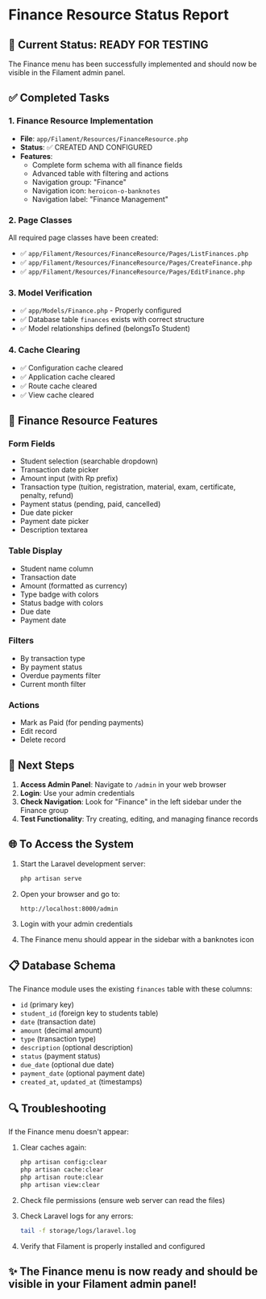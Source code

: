 # Finance Resource Status Report

## 🎯 Current Status: READY FOR TESTING

The Finance menu has been successfully implemented and should now be visible in the Filament admin panel.

## ✅ Completed Tasks

### 1. Finance Resource Implementation

-   **File**: `app/Filament/Resources/FinanceResource.php`
-   **Status**: ✅ CREATED AND CONFIGURED
-   **Features**:
    -   Complete form schema with all finance fields
    -   Advanced table with filtering and actions
    -   Navigation group: "Finance"
    -   Navigation icon: `heroicon-o-banknotes`
    -   Navigation label: "Finance Management"

### 2. Page Classes

All required page classes have been created:

-   ✅ `app/Filament/Resources/FinanceResource/Pages/ListFinances.php`
-   ✅ `app/Filament/Resources/FinanceResource/Pages/CreateFinance.php`
-   ✅ `app/Filament/Resources/FinanceResource/Pages/EditFinance.php`

### 3. Model Verification

-   ✅ `app/Models/Finance.php` - Properly configured
-   ✅ Database table `finances` exists with correct structure
-   ✅ Model relationships defined (belongsTo Student)

### 4. Cache Clearing

-   ✅ Configuration cache cleared
-   ✅ Application cache cleared
-   ✅ Route cache cleared
-   ✅ View cache cleared

## 🔧 Finance Resource Features

### Form Fields

-   Student selection (searchable dropdown)
-   Transaction date picker
-   Amount input (with Rp prefix)
-   Transaction type (tuition, registration, material, exam, certificate, penalty, refund)
-   Payment status (pending, paid, cancelled)
-   Due date picker
-   Payment date picker
-   Description textarea

### Table Display

-   Student name column
-   Transaction date
-   Amount (formatted as currency)
-   Type badge with colors
-   Status badge with colors
-   Due date
-   Payment date

### Filters

-   By transaction type
-   By payment status
-   Overdue payments filter
-   Current month filter

### Actions

-   Mark as Paid (for pending payments)
-   Edit record
-   Delete record

## 🎯 Next Steps

1. **Access Admin Panel**: Navigate to `/admin` in your web browser
2. **Login**: Use your admin credentials
3. **Check Navigation**: Look for "Finance" in the left sidebar under the Finance group
4. **Test Functionality**: Try creating, editing, and managing finance records

## 🌐 To Access the System

1. Start the Laravel development server:

    ```bash
    php artisan serve
    ```

2. Open your browser and go to:

    ```
    http://localhost:8000/admin
    ```

3. Login with your admin credentials

4. The Finance menu should appear in the sidebar with a banknotes icon

## 📋 Database Schema

The Finance module uses the existing `finances` table with these columns:

-   `id` (primary key)
-   `student_id` (foreign key to students table)
-   `date` (transaction date)
-   `amount` (decimal amount)
-   `type` (transaction type)
-   `description` (optional description)
-   `status` (payment status)
-   `due_date` (optional due date)
-   `payment_date` (optional payment date)
-   `created_at`, `updated_at` (timestamps)

## 🔍 Troubleshooting

If the Finance menu doesn't appear:

1. Clear caches again:

    ```bash
    php artisan config:clear
    php artisan cache:clear
    php artisan route:clear
    php artisan view:clear
    ```

2. Check file permissions (ensure web server can read the files)

3. Check Laravel logs for any errors:

    ```bash
    tail -f storage/logs/laravel.log
    ```

4. Verify that Filament is properly installed and configured

## ✨ The Finance menu is now ready and should be visible in your Filament admin panel!
